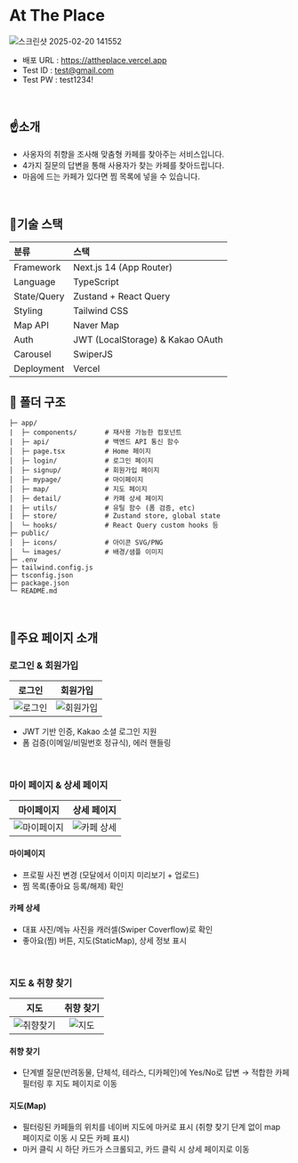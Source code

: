 # At The Place
 ![스크린샷 2025-02-20 141552](https://github.com/user-attachments/assets/fb579a8f-2f69-4367-b586-17000151e5ba)
 
 - 배포 URL : https://attheplace.vercel.app
 - Test ID : test@gmail.com
 - Test PW : test1234!
 
 <br />
 
 ## ☝️소개
 - 사옹자의 취향을 조사해 맞춤형 카페를 찾아주는 서비스입니다.
 - 4가지 질문의 답변을 통해 사용자가 찾는 카페를 찾아드립니다.
 - 마음에 드는 카페가 있다면 찜 목록에 넣을 수 있습니다.

<br />

## 📝기술 스택

|분류 |	스택 |
 |:---|:----|
 | Framework |	Next.js 14 (App Router) |
 |Language|	TypeScript|
 |State/Query|	Zustand + React Query|
 |Styling|	Tailwind CSS|
 |Map API|	Naver Map|
 |Auth|	JWT (LocalStorage) & Kakao OAuth|
 |Carousel| SwiperJS|
 |Deployment	|Vercel|
 
 ## 🌳 폴더 구조
 ```
 ├─ app/
 |  ├─ components/       # 재사용 가능한 컴포넌트
 |  ├─ api/              # 백엔드 API 통신 함수
 │  ├─ page.tsx          # Home 페이지
 │  ├─ login/            # 로그인 페이지
 │  ├─ signup/           # 회원가입 페이지
 │  ├─ mypage/           # 마이페이지
 │  ├─ map/              # 지도 페이지
 │  ├─ detail/           # 카페 상세 페이지
 |  ├─ utils/            # 유틸 함수 (폼 검증, etc)
 |  ├─ store/            # Zustand store, global state
 │  └─ hooks/            # React Query custom hooks 등
 ├─ public/
 │  ├─ icons/            # 아이콘 SVG/PNG
 │  └─ images/           # 배경/샘플 이미지
 ├─ .env
 ├─ tailwind.config.js
 ├─ tsconfig.json
 ├─ package.json
 └─ README.md
 ```

<br />

## 👀주요 페이지 소개

### 로그인 & 회원가입
 |로그인 | 회원가입|
 |:----:|:----:|
 |![로그인](https://github.com/user-attachments/assets/c8e438c0-0368-40af-a051-ec9f5152fa9b)|![회원가입](https://github.com/user-attachments/assets/2d9a330c-b566-452f-9a00-c5c9cb7e7c1e)|
 - JWT 기반 인증, Kakao 소셜 로그인 지원
 - 폼 검증(이메일/비밀번호 정규식), 에러 핸들링

<br/>

### 마이 페이지 & 상세 페이지
 |마이페이지|상세 페이지|
 |:---:|:---:|
 |![마이페이지](https://github.com/user-attachments/assets/08536d66-10a5-45cd-a965-720bdc5ce465)|![카페 상세](https://github.com/user-attachments/assets/8e860658-1a11-432d-89e1-7e6183c0f874)|
 #### 마이페이지
 - 프로필 사진 변경 (모달에서 이미지 미리보기 + 업로드)
 - 찜 목록(좋아요 등록/해제) 확인
 #### 카페 상세
 - 대표 사진/메뉴 사진을 캐러셀(Swiper Coverflow)로 확인
 - 좋아요(찜) 버튼, 지도(StaticMap), 상세 정보 표시

<br />

### 지도 & 취향 찾기
 |지도|취향 찾기|
 |:---:|:---:|
 |![취향찾기](https://github.com/user-attachments/assets/ed812879-8fb1-4e7a-b20f-39e8857b2947)|![지도](https://github.com/user-attachments/assets/bfa0435e-868c-46e4-bc98-95ac86b121a0)|
 #### 취향 찾기
 - 단계별 질문(반려동물, 단체석, 테라스, 디카페인)에 Yes/No로 답변 → 적합한 카페 필터링 후 지도 페이지로 이동
 #### 지도(Map)
 - 필터링된 카페들의 위치를 네이버 지도에 마커로 표시 (취향 찾기 단계 없이 map 페이지로 이동 시 모든 카페 표시) 
 - 마커 클릭 시 하단 카드가 스크롤되고, 카드 클릭 시 상세 페이지로 이동
